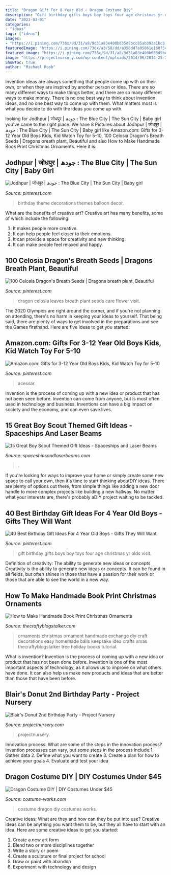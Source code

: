 ```yaml
---
title: "Dragon Gift For 8 Year Old ~ Dragon Costume Diy"
description: "Gift birthday gifts boys boy toys four age christmas yr olds visit"
date: "2023-03-01"
categories:
- "ideas"
tags: ["ideas"]
images:
- "https://i.pinimg.com/736x/9d/31/a8/9d31a83e400b635d9bcc85ab392a1bcb.jpg"
featuredImage: "https://i.pinimg.com/736x/a3/58/dd/a358dd7a05061e16875ce5e94a22ba0b.jpg"
featured_image: "https://i.pinimg.com/736x/9d/31/a8/9d31a83e400b635d9bcc85ab392a1bcb.jpg"
image: "https://projectnursery.com/wp-content/uploads/2014/06/2014-25-3114814112-O-682x1024.jpg"
ShowToc: true
author: "Michael Roob"
---
```



Invention ideas are always something that people come up with on their own, or when they are inspired by another person or idea. There are so many different ways to make things better, and there are so many different ways to make money. There is no one best way to think about invention ideas, and no one best way to come up with them. What matters most is what you decide to do with the ideas you come up with.

	

		
looking for Jodhpur | जोधपुर | جودھ : The Blue City | The Sun City | Baby girl you've came to the right place. We have 8 Pictures about Jodhpur | जोधपुर | جودھ : The Blue City | The Sun City | Baby girl like Amazon.com: Gifts for 3-12 Year Old Boys Kids, Kid Watch Toy for 5-10, 100 Celosia Dragon&#039;s Breath Seeds | Dragons breath plant, Beautiful and also How to Make Handmade Book Print Christmas Ornaments. Here it is:
		
    
## Jodhpur | जोधपुर | جودھ : The Blue City | The Sun City | Baby Girl

<img loading=lazy src="https://i.pinimg.com/736x/7a/b0/4a/7ab04a294897657712ca806a6f00e34a--girl-birthday-themes-baby-girl-birthday.jpg" onerror="this.onerror=null;this.src='https://tse4.mm.bing.net/th?id=OIP.EheYTGfk_pExvCtZA1R5XgHaFj&amp;pid=15.1';" alt="Jodhpur | जोधपुर | جودھ : The Blue City | The Sun City | Baby girl">

_Source: pinterest.com_

>birthday theme decorations themes balloon decor. 

	

What are the benefits of creative art?
Creative art has many benefits, some of which include the following: 
1. It makes people more creative.
2. It can help people feel closer to their emotions.
3. It can provide a space for creativity and new thinking.
4. It can make people feel relaxed and happy.

    
## 100 Celosia Dragon&#039;s Breath Seeds | Dragons Breath Plant, Beautiful

<img loading=lazy src="https://i.pinimg.com/736x/60/59/91/60599114c5ba7a0f4abd6794ba65615b--dragon-petunia.jpg" onerror="this.onerror=null;this.src='https://tse2.mm.bing.net/th?id=OIP.fYegh6LrsJmLX7-efZESDgHaLF&amp;pid=15.1';" alt="100 Celosia Dragon&#039;s Breath Seeds | Dragons breath plant, Beautiful">

_Source: pinterest.com_

>dragon celosia leaves breath plant seeds care flower visit. 

	

The 2020 Olympics are right around the corner, and if you're not planning on attending, there's no harm in keeping your ideas to yourself. That being said, there are plenty of ways to get involved in the preparations and see the Games firsthand. Here are five ideas to get you started: 

    
## Amazon.com: Gifts For 3-12 Year Old Boys Kids, Kid Watch Toy For 5-10

<img loading=lazy src="https://i.pinimg.com/736x/9d/31/a8/9d31a83e400b635d9bcc85ab392a1bcb.jpg" onerror="this.onerror=null;this.src='https://tse2.mm.bing.net/th?id=OIP.fMBrlOBP0FOO0COzIjMNMwAAAA&amp;pid=15.1';" alt="Amazon.com: Gifts for 3-12 Year Old Boys Kids, Kid Watch Toy for 5-10">

_Source: pinterest.com_

>acessar. 

	

Invention is the process of coming up with a new idea or product that has not been seen before. Invention can come from anyone, but is most often used in technology and business. Inventions can have a big impact on society and the economy, and can even save lives.

    
## 15 Great Boy Scout Themed Gift Ideas - Spaceships And Laser Beams

<img loading=lazy src="https://spaceshipsandlaserbeams.com/wp-content/uploads/2015/09/boy-scout-gift-ideas.jpg" onerror="this.onerror=null;this.src='https://tse3.mm.bing.net/th?id=OIP.6vrpzcyFWtBVdWaxK0fZlwHaLH&amp;pid=15.1';" alt="15 Great Boy Scout Themed Gift Ideas - Spaceships and Laser Beams">

_Source: spaceshipsandlaserbeams.com_

>. 

	

If you're looking for ways to improve your home or simply create some new space to call your own, then it's time to start thinking aboutDIY ideas. There are plenty of options out there, from simple things like adding a new door handle to more complex projects like building a new hallway. No matter what your interests are, there's probably aDIY project waiting to be tackled.

    
## 40 Best Birthday Gift Ideas For 4 Year Old Boys - Gifts They Will Want

<img loading=lazy src="https://i.pinimg.com/736x/a3/58/dd/a358dd7a05061e16875ce5e94a22ba0b.jpg" onerror="this.onerror=null;this.src='https://tse4.mm.bing.net/th?id=OIP.xaM_EzZtufHlXJbyA80L2wHaLG&amp;pid=15.1';" alt="40 Best Birthday Gift Ideas For 4 Year Old Boys - Gifts They Will Want">

_Source: pinterest.com_

>gift birthday gifts boys boy toys four age christmas yr olds visit. 

	

Definition of creativity: The ability to generate new ideas or concepts
Creativity is the ability to generate new ideas or concepts. It can be found in all fields, but often shines in those that have a passion for their work or those that are able to see the world in a new way.

    
## How To Make Handmade Book Print Christmas Ornaments

<img loading=lazy src="https://thecraftyblogstalker.com/wp-content/uploads/2015/10/IMG_51861.jpg" onerror="this.onerror=null;this.src='https://tse1.mm.bing.net/th?id=OIP.vyfeRuSX9WARuqyPmQkFtgHaLG&amp;pid=15.1';" alt="How to Make Handmade Book Print Christmas Ornaments">

_Source: thecraftyblogstalker.com_

>ornaments christmas ornament handmade exchange diy craft decorations easy homemade balls keepsake idea crafts xmas thecraftyblogstalker tree holiday books tutorial. 

	

What is invention?
Invention is the process of coming up with a new idea or product that has not been done before. Invention is one of the most important aspects of technology, as it allows us to improve on what others have done. It can also help us make new products and ideas that are better than those that have been before.

    
## Blair&#039;s Donut 2nd Birthday Party - Project Nursery

<img loading=lazy src="https://projectnursery.com/wp-content/uploads/2014/06/2014-25-3114814112-O-682x1024.jpg" onerror="this.onerror=null;this.src='https://tse1.mm.bing.net/th?id=OIP.jWwgi7Xds6StM2ihhHtr0gHaLH&amp;pid=15.1';" alt="Blair&#039;s Donut 2nd Birthday Party - Project Nursery">

_Source: projectnursery.com_

>projectnursery. 

	

Innovation process: What are some of the steps in the innovation process?
Invention processes can vary, but some steps in the process include:1. Gather data 2. Define what you want to create 3. Create a plan for how to achieve your goals 4. Evaluate and test your idea 
    
## Dragon Costume DIY | DIY Costumes Under $45

<img loading=lazy src="https://photos.costume-works.com/full/dragon12.jpg" onerror="this.onerror=null;this.src='https://tse4.mm.bing.net/th?id=OIP.UeL-C2shk1Kzic_7oEQfyQHaK3&amp;pid=15.1';" alt="Dragon Costume DIY | DIY Costumes Under $45">

_Source: costume-works.com_

>costume dragon diy costumes works. 

	

Creative ideas: What are they and how can they be put into use?
Creative ideas can be anything you want them to be, but they all have to start with an idea. Here are some creative ideas to get you started: 
1. Create a new art form 
2. Blend two or more disciplines together 
3. Write a story or poem 
4. Create a sculpture or final project for school 
5. Draw or paint with abandon 
6. Experiment with technology and design 

